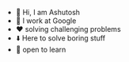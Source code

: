 - 👋 Hi, I am Ashutosh
- :office: I work at Google
- :heart: solving challenging problems
- :arrow_down: Here to solve boring stuff 
- :busts_in_silhouette: open to learn